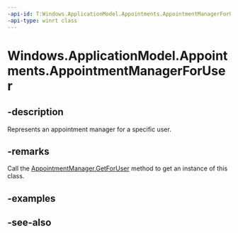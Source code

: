 ----api-id: T:Windows.ApplicationModel.Appointments.AppointmentManagerForUser
-api-type: winrt class
---<!-- Class syntax.public class AppointmentManagerForUser : Windows.ApplicationModel.Appointments.IAppointmentManagerForUser--># Windows.ApplicationModel.Appointments.AppointmentManagerForUser## -descriptionRepresents an appointment manager for a specific user.## -remarksCall the [AppointmentManager.GetForUser](appointmentmanager_getforuser.md) method to get an instance of this class.## -examples## -see-also